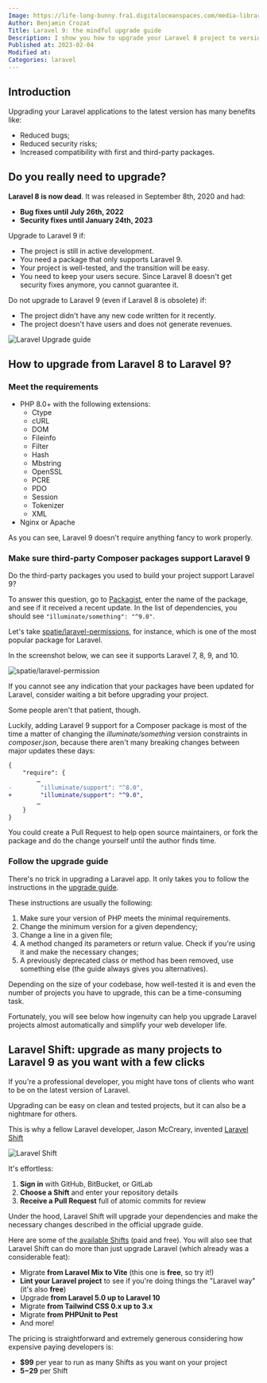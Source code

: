 ```yaml
---
Image: https://life-long-bunny.fra1.digitaloceanspaces.com/media-library/production/29/laravel-9-upgrade-guide_gt8aln.png
Author: Benjamin Crozat
Title: Laravel 9: the mindful upgrade guide
Description: I show you how to upgrade your Laravel 8 project to version 9 and help you decide whether the return on investment is worth it.
Published at: 2023-02-04
Modified at: 
Categories: laravel
---
```


## Introduction

Upgrading your Laravel applications to the latest version has many benefits like:
- Reduced bugs;
- Reduced security risks;
- Increased compatibility with first and third-party packages.

## Do you really need to upgrade?

**Laravel 8 is now dead**. It was released in September 8th, 2020 and had:
- **Bug fixes until July 26th, 2022**
- **Security fixes until January 24th, 2023**

Upgrade to Laravel 9 if:
- The project is still in active development.
- You need a package that only supports Laravel 9.
- Your project is well-tested, and the transition will be easy.
- You need to keep your users secure. Since Laravel 8 doesn't get security fixes anymore, you cannot guarantee it.

Do not upgrade to Laravel 9 (even if Laravel 8 is obsolete) if:
- The project didn't have any new code written for it recently.
- The project doesn't have users and does not generate revenues.

![Laravel Upgrade guide](https://life-long-bunny.fra1.digitaloceanspaces.com/media-library/production/133/conversions/Screenshot_2023-02-03_at_11.00.57_sruzij-medium.jpg)

## How to upgrade from Laravel 8 to Laravel 9?

### Meet the requirements

- PHP 8.0+ with the following extensions:
  - Ctype
  - cURL
  - DOM
  - Fileinfo
  - Filter
  - Hash
  - Mbstring
  - OpenSSL
  - PCRE
  - PDO
  - Session
  - Tokenizer
  - XML
- Nginx or Apache

As you can see, Laravel 9 doesn't require anything fancy to work properly.

### Make sure third-party Composer packages support Laravel 9

Do the third-party packages you used to build your project support Laravel 9?

To answer this question, go to [Packagist](https://packagist.org), enter the name of the package, and see if it received a recent update. In the list of dependencies, you should see `"ìlluminate/something": "^9.0"`.

Let's take [spatie/laravel-permissions](https://packagist.org/packages/spatie/laravel-permission), for instance, which is one of the most popular package for Laravel.

In the screenshot below, we can see it supports Laravel 7, 8, 9, and 10.

![spatie/laravel-permission](https://life-long-bunny.fra1.digitaloceanspaces.com/media-library/production/134/conversions/Screenshot_2023-02-04_at_18.16.02_nvvzfb-medium.jpg)

If you cannot see any indication that your packages have been updated for Laravel, consider waiting a bit before upgrading your project.

Some people aren't that patient, though.

Luckily, adding Laravel 9 support for a Composer package is most of the time a matter of changing the *illuminate/something* version constraints in *composer.json*, because there aren't many breaking changes between major updates these days:

```diff
{
    "require": {
        …
-        "illuminate/support": "^8.0",
+        "illuminate/support": "^9.0",
        …
    }
}
```

You could create a Pull Request to help open source maintainers, or fork the package and do the change yourself until the author finds time.

### Follow the upgrade guide

There's no trick in upgrading a Laravel app. It only takes you to follow the instructions in the [upgrade guide](https://laravel.com/docs/9.x/upgrade).

These instructions are usually the following:
1. Make sure your version of PHP meets the minimal requirements.
2. Change the minimum version for a given dependency;
3. Change a line in a given file;
4. A method changed its parameters or return value. Check if you're using it and make the necessary changes;
5. A previously deprecated class or method has been removed, use something else (the guide always gives you alternatives).

Depending on the size of your codebase, how well-tested it is and even the number of projects you have to upgrade, this can be a time-consuming task.

Fortunately, you will see below how ingenuity can help you upgrade Laravel projects almost automatically and simplify your web developer life.

## Laravel Shift: upgrade as many projects to Laravel 9 as you want with a few clicks

If you're a professional developer, you might have tons of clients who want to be on the latest version of Laravel.

Upgrading can be easy on clean and tested projects, but it can also be a nightmare for others.

This is why a fellow Laravel developer, Jason McCreary, invented [Laravel Shift](https://laravelshift.com?utm_campaign=laravel-10-upgrade-guide&utm_source=benjamincrozat.com&utm_medium=blogpost&utm_content=textlink)

![Laravel Shift](https://life-long-bunny.fra1.digitaloceanspaces.com/media-library/production/135/conversions/Screenshot_2023-02-03_at_10.55.36_ccqoia-medium.jpg)

It's effortless:
1. **Sign in** with GitHub, BitBucket, or GitLab
2. **Choose a Shift** and enter your repository details
3. **Receive a Pull Request** full of atomic commits for review

Under the hood, Laravel Shift will upgrade your dependencies and make the necessary changes described in the official upgrade guide.

Here are some of the [available Shifts](https://laravelshift.com/shifts?utm_campaign=laravel-10-upgrade-guide&utm_source=benjamincrozat.com&utm_medium=blogpost&utm_content=textlink) (paid and free). You will also see that Laravel Shift can do more than just upgrade Laravel (which already was a considerable feat):
- Migrate **from Laravel Mix to Vite** (this one is **free**, so try it!)
- **Lint your Laravel project** to see if you're doing things the "Laravel way" (it's also **free**)
- Upgrade **from Laravel 5.0 up to Laravel 10**
- Migrate **from Tailwind CSS 0.x up to 3.x**
- Migrate **from PHPUnit to Pest**
- And more!

The pricing is straightforward and extremely generous considering how expensive paying developers is:
- **$99** per year to run as many Shifts as you want on your project
- **$5-$29** per Shift


